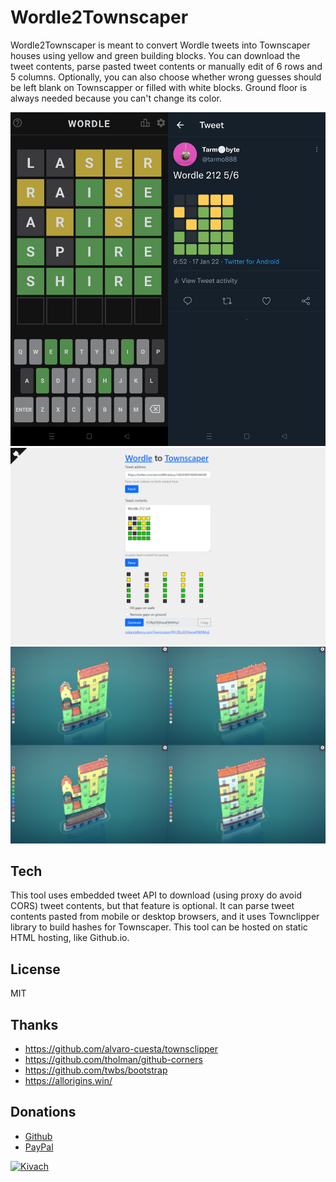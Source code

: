 # Wordle2Townscaper

Wordle2Townscaper is meant to convert Wordle tweets into Townscaper houses using yellow and green building blocks. You can download the tweet contents, parse pasted tweet contents or manually edit of 6 rows and 5 columns. Optionally, you can also choose whether wrong guesses should be left blank on Townscapper or filled with white blocks. Ground floor is always needed because you can't change its color.

[![Screenshot](wordle2twitter.png)](https://twitter.com/tarmo888/status/1482938974809346049)
[![Screenshot](twitter2github.png)](https://tarmo888.github.io/Wordle2Townscaper/)
[![Screenshot](wordle2townscaper.jpg)](https://oskarstalberg.com/Townscaper/#FCIfEpiSPj0woaPjW9Mq2)

## Tech
This tool uses embedded tweet API to download (using proxy do avoid CORS) tweet contents, but that feature is optional. It can parse tweet contents pasted from mobile or desktop browsers, and it uses Townclipper library to build hashes for Townscaper. This tool can be hosted on static HTML hosting, like Github.io.

## License
MIT

## Thanks
* https://github.com/alvaro-cuesta/townsclipper
* https://github.com/tholman/github-corners
* https://github.com/twbs/bootstrap
* https://allorigins.win/

## Donations
* [Github](https://github.com/sponsors/tarmo888)
* [PayPal](https://www.paypal.me/tarmo888)

[![Kivach](https://kivach.org/api/banner?repo=tarmo888/wordle2townscaper)](https://kivach.org/repo/tarmo888/wordle2townscaper)
